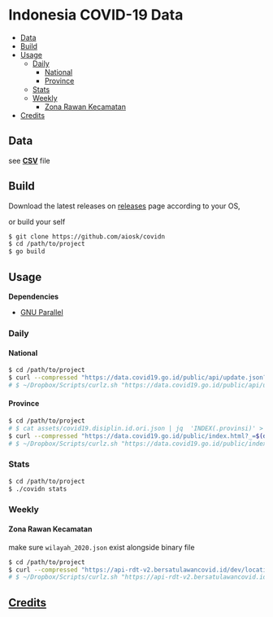 # Indonesia COVID-19 Data

- [Data](#data)
- [Build](#build)
- [Usage](#usage)
  - [Daily](#daily)
    - [National](#national)
    - [Province](#province)
  - [Stats](#stats)
  - [Weekly](#weekly)
    - [Zona Rawan Kecamatan](#zona-rawan-kecamatan)
- [Credits](#credits)

## Data

see [**CSV**](https://github.com/aiosk/covidn/blob/master/cli/dist/desktop) file

## Build

Download the latest releases on [releases](https://github.com/aiosk/covidn/releases) page according to your OS,

or build your self

```sh
$ git clone https://github.com/aiosk/covidn
$ cd /path/to/project
$ go build
```

## Usage

**Dependencies**

- [GNU Parallel](https://www.gnu.org/software/parallel/)

### Daily

#### National

```sh
$ cd /path/to/project
$ curl --compressed "https://data.covid19.go.id/public/api/update.json?_=$(date +%s%3N)" | ./covidn national -
# $ ~/Dropbox/Scripts/curlz.sh "https://data.covid19.go.id/public/api/update.json?_=$(date +%s%3N)" | ./covidn national -
```

#### Province

```sh
$ cd /path/to/project
# $ cat assets/covid19.disiplin.id.ori.json | jq  'INDEX(.provinsi)' > assets/covid19.disiplin.id.json
$ curl --compressed "https://data.covid19.go.id/public/index.html?_=$(date +%s%3N)" |  ./covidn prov - | parallel -k "curl --compressed 'https://data.covid19.go.id/public/api/prov_detail_{}.json?_=$(date +%s%3N)' | ./covidn provitem -"
# $ ~/Dropbox/Scripts/curlz.sh "https://data.covid19.go.id/public/index.html?_=$(date +%s%3N)" |  ./covidn prov - | parallel -k "~/Dropbox/Scripts/curlz.sh 'https://data.covid19.go.id/public/api/prov_detail_{}.json?_=$(date +%s%3N)' | ./covidn provitem -"
```

### Stats

```sh
$ cd /path/to/project
$ ./covidn stats
```

### Weekly

#### Zona Rawan Kecamatan

make sure `wilayah_2020.json` exist alongside binary file

<!-- ```sh
-H "Host:api-rdt-v2.bersatulawancovid.id" \
-H "Connection:Keep-Alive" \
``` -->

```sh
$ cd /path/to/project
$ curl --compressed "https://api-rdt-v2.bersatulawancovid.id/dev/location/all_rawan?_=$(date +%s%3N)" | ./covidn rawan -
# $ ~/Dropbox/Scripts/curlz.sh "https://api-rdt-v2.bersatulawancovid.id/dev/location/all_rawan?_=$(date +%s%3N)" | ./covidn rawan -
```

## [Credits](https://github.com/aiosk/covidn/#credits)
